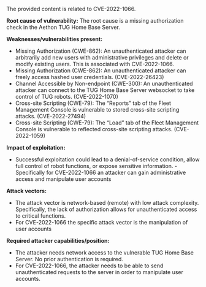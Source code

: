 The provided content is related to CVE-2022-1066.

**Root cause of vulnerability:**
The root cause is a missing authorization check in the Aethon TUG Home Base Server.

**Weaknesses/vulnerabilities present:**
- Missing Authorization (CWE-862): An unauthenticated attacker can arbitrarily add new users with administrative privileges and delete or modify existing users. This is associated with CVE-2022-1066.
- Missing Authorization (CWE-862): An unauthenticated attacker can freely access hashed user credentials. (CVE-2022-26423)
- Channel Accessible by Non-endpoint (CWE-300): An unauthenticated attacker can connect to the TUG Home Base Server websocket to take control of TUG robots. (CVE-2022-1070)
- Cross-site Scripting (CWE-79): The “Reports” tab of the Fleet Management Console is vulnerable to stored cross-site scripting attacks. (CVE-2022-27494)
- Cross-site Scripting (CWE-79): The “Load” tab of the Fleet Management Console is vulnerable to reflected cross-site scripting attacks. (CVE-2022-1059)

**Impact of exploitation:**
- Successful exploitation could lead to a denial-of-service condition, allow full control of robot functions, or expose sensitive information.
-Specifically for CVE-2022-1066 an attacker can gain administrative access and manipulate user accounts

**Attack vectors:**
- The attack vector is network-based (remote) with low attack complexity. Specifically, the lack of authorization allows for unauthenticated access to critical functions.
- For CVE-2022-1066 the specific attack vector is the manipulation of user accounts

**Required attacker capabilities/position:**
- The attacker needs network access to the vulnerable TUG Home Base Server. No prior authentication is required.
- For CVE-2022-1066, the attacker needs to be able to send unauthenticated requests to the server in order to manipulate user accounts.